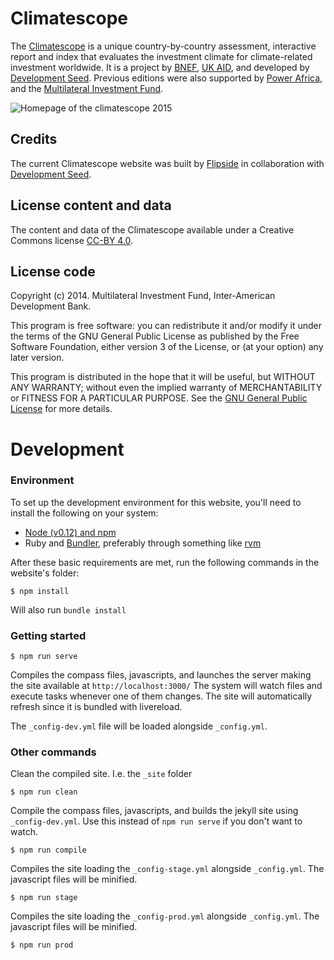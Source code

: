# Climatescope
The [Climatescope](http://2017.global-climatescope.org) is a unique country-by-country assessment, interactive report and index that evaluates the investment climate for climate-related investment worldwide. It is a project by [BNEF](http://bnef/), [UK AID](https://www.gov.uk/government/organisations/department-for-international-development), and developed by [Development Seed](http://developmentseed.org). Previous editions were also supported by [Power Africa](http://www.usaid.gov/powerafrica), and the [Multilateral Investment Fund](http://www.fomin.org/).

![Homepage of the climatescope 2015](https://cloud.githubusercontent.com/assets/1016701/13225969/2b679a26-d987-11e5-96c4-282484d5d645.png)

## Credits
The current Climatescope website was built by [Flipside](http://flipside.org) in collaboration with [Development Seed](http://developmentseed.org).

## License content and data
The content and data of the Climatescope available under a Creative Commons license [CC-BY 4.0](http://creativecommons.org/licenses/by/4.0/).

## License code
Copyright (c) 2014. Multilateral Investment Fund, Inter-American Development Bank.

This program is free software: you can redistribute it and/or modify it under the terms of the GNU General Public License as published by the Free Software Foundation, either version 3 of the License, or (at your option) any later version.

This program is distributed in the hope that it will be useful, but WITHOUT ANY WARRANTY; without even the implied warranty of MERCHANTABILITY or FITNESS FOR A PARTICULAR PURPOSE. See the [GNU General Public License](http://www.gnu.org/licenses/gpl-3.0.txt) for more details.

# Development

### Environment
To set up the development environment for this website, you'll need to install the following on your system:

- [Node (v0.12) and npm](http://nodejs.org/)
- Ruby and [Bundler](http://bundler.io/), preferably through something like [rvm](https://rvm.io/)

After these basic requirements are met, run the following commands in the website's folder:
```
$ npm install
```
Will also run `bundle install`

### Getting started

```
$ npm run serve
```
Compiles the compass files, javascripts, and launches the server making the site available at `http://localhost:3000/`
The system will watch files and execute tasks whenever one of them changes.
The site will automatically refresh since it is bundled with livereload.

The `_config-dev.yml` file will be loaded alongside `_config.yml`.

### Other commands
Clean the compiled site. I.e. the `_site` folder
```
$ npm run clean
```

Compile the compass files, javascripts, and builds the jekyll site using `_config-dev.yml`.
Use this instead of ```npm run serve``` if you don't want to watch.
```
$ npm run compile
```

Compiles the site loading the `_config-stage.yml` alongside `_config.yml`. The javascript files will be minified.
```
$ npm run stage
```

Compiles the site loading the `_config-prod.yml` alongside `_config.yml`. The javascript files will be minified.
```
$ npm run prod
```